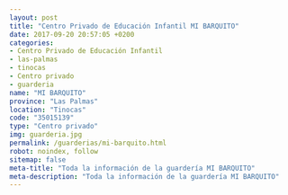 ```yaml
---
layout: post
title: "Centro Privado de Educación Infantil MI BARQUITO"
date: 2017-09-20 20:57:05 +0200
categories:
- Centro Privado de Educación Infantil
- las-palmas
- tinocas
- Centro privado
- guarderia
name: "MI BARQUITO"
province: "Las Palmas"
location: "Tinocas"
code: "35015139"
type: "Centro privado"
img: guarderia.jpg
permalink: /guarderias/mi-barquito.html
robot: noindex, follow
sitemap: false
meta-title: "Toda la información de la guardería MI BARQUITO"
meta-description: "Toda la información de la guardería MI BARQUITO"
---
```

